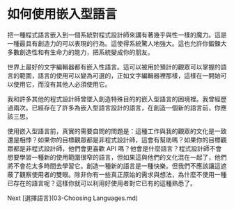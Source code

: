 # 如何使用嵌入型語言
[//]: # (Version:1.0.0)
把一種程式語言嵌入到一個系統對程式設計師來講有著幾乎與性一樣的魔力。這是一種最具有創造力的可以表現的行為。這使得系統驚人地強大。這也允許你鍛鍊大多數創造性和有生命力的能力，把系統變成你的朋友。

世界上最好的文字編輯器都有嵌入性語言。這可以被用於預計的觀眾可以掌握的語言的範圍，語言的使用可以變為可選的，正如文字編輯器裡那樣，這樣在一開始可以使用它，而沒有其他人必須使用它。

我和許多其他的程式設計師曾墜入創造特殊目的的嵌入型語言的困境裡。我曾經歷過兩次。已經存在了許多為嵌入型語言設計的語言，在創造一個新的語言前，你應該三思。

使用嵌入型語言前，真實的需要自問的問題是：這種工作與我的觀眾的文化是一致還是相悖？如果你的目標觀眾都是非程式設計師，這會有幫助嗎？如果你的目標觀眾都是非程式設計師，他們會更喜歡 API 嗎？他會是什麼語言？程式設計師不會想要學習一種新的使用範圍很窄的語言，但如果這與他們的文化混在一起了，他們將不會花太多時間去學習它。創造一種新的語言是一種快樂。但我們不應該讓這遮蔽了觀察使用者的雙眼。除非你有一些真正原始的需求與想法，為什麼不使用一種已存在的語言呢？這樣你就可以利用好使用者對它已有的這種熟悉了。

Next [選擇語言](03-Choosing Languages.md)
